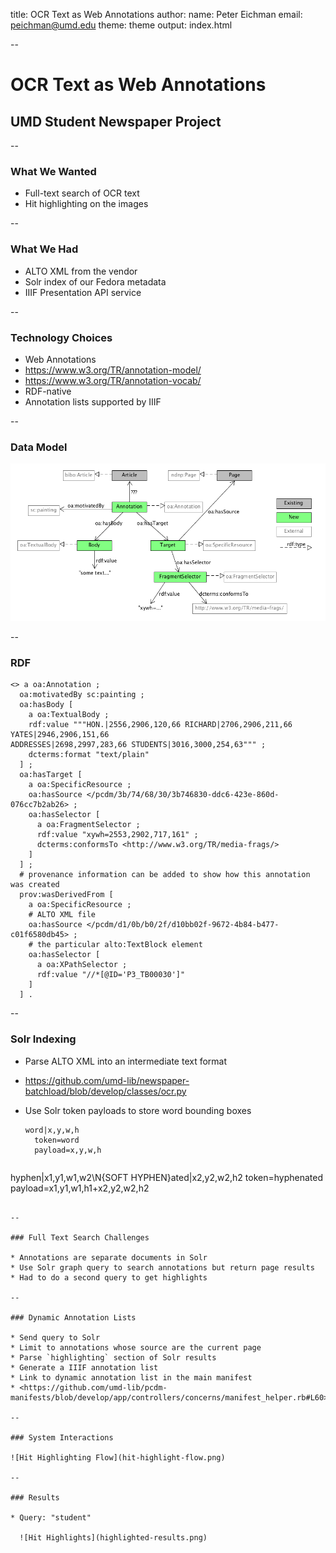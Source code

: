 title: OCR Text as Web Annotations
author:
  name: Peter Eichman
  email: peichman@umd.edu
theme: theme
output: index.html

--

# OCR Text as Web Annotations
## UMD Student Newspaper Project

--

### What We Wanted

* Full-text search of OCR text
* Hit highlighting on the images

--

### What We Had

* ALTO XML from the vendor
* Solr index of our Fedora metadata
* IIIF Presentation API service

--

### Technology Choices

* Web Annotations
* <https://www.w3.org/TR/annotation-model/>
* <https://www.w3.org/TR/annotation-vocab/>
* RDF-native
* Annotation lists supported by IIIF

--

### Data Model

![OCR Annotations](article-annotations.png)

--

### RDF

```
<> a oa:Annotation ;
  oa:motivatedBy sc:painting ;
  oa:hasBody [
    a oa:TextualBody ;
    rdf:value """HON.|2556,2906,120,66 RICHARD|2706,2906,211,66 YATES|2946,2906,151,66
ADDRESSES|2698,2997,283,66 STUDENTS|3016,3000,254,63""" ;
    dcterms:format "text/plain"
  ] ;
  oa:hasTarget [
    a oa:SpecificResource ;
    oa:hasSource </pcdm/3b/74/68/30/3b746830-ddc6-423e-860d-076cc7b2ab26> ;
    oa:hasSelector [
      a oa:FragmentSelector ;
      rdf:value "xywh=2553,2902,717,161" ;
      dcterms:conformsTo <http://www.w3.org/TR/media-frags/>
    ]
  ] ;
  # provenance information can be added to show how this annotation was created  
  prov:wasDerivedFrom [
    a oa:SpecificResource ;
    # ALTO XML file
    oa:hasSource </pcdm/d1/0b/b0/2f/d10bb02f-9672-4b84-b477-c01f6580db45> ;
    # the particular alto:TextBlock element
    oa:hasSelector [
      a oa:XPathSelector ;
      rdf:value "//*[@ID='P3_TB00030']"
    ]
  ] .
```

--

### Solr Indexing

* Parse ALTO XML into an intermediate text format
* <https://github.com/umd-lib/newspaper-batchload/blob/develop/classes/ocr.py>
* Use Solr token payloads to store word bounding boxes

  ```
  word|x,y,w,h
    token=word
    payload=x,y,w,h
```

  ```
  hyphen|x1,y1,w1,w2\N{SOFT HYPHEN}ated|x2,y2,w2,h2
    token=hyphenated 
    payload=x1,y1,w1,h1+x2,y2,w2,h2
```

--

### Full Text Search Challenges

* Annotations are separate documents in Solr
* Use Solr graph query to search annotations but return page results
* Had to do a second query to get highlights

--

### Dynamic Annotation Lists

* Send query to Solr
* Limit to annotations whose source are the current page
* Parse `highlighting` section of Solr results
* Generate a IIIF annotation list
* Link to dynamic annotation list in the main manifest
* <https://github.com/umd-lib/pcdm-manifests/blob/develop/app/controllers/concerns/manifest_helper.rb#L60>

--

### System Interactions

![Hit Highlighting Flow](hit-highlight-flow.png)

--

### Results

* Query: "student"

  ![Hit Highlights](highlighted-results.png)
